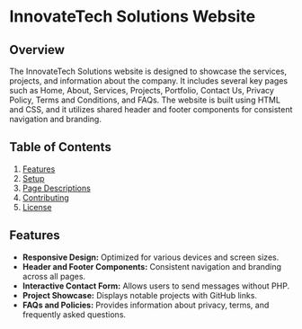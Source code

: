 # InnovateTech Solutions Website

## Overview

The InnovateTech Solutions website is designed to showcase the services, projects, and information about the company. It includes several key pages such as Home, About, Services, Projects, Portfolio, Contact Us, Privacy Policy, Terms and Conditions, and FAQs. The website is built using HTML and CSS, and it utilizes shared header and footer components for consistent navigation and branding.

## Table of Contents

1. [Features](#features)
2. [Setup](#setup)
3. [Page Descriptions](#page-descriptions)
4. [Contributing](#contributing)
5. [License](#license)

## Features

- **Responsive Design:** Optimized for various devices and screen sizes.
- **Header and Footer Components:** Consistent navigation and branding across all pages.
- **Interactive Contact Form:** Allows users to send messages without PHP.
- **Project Showcase:** Displays notable projects with GitHub links.
- **FAQs and Policies:** Provides information about privacy, terms, and frequently asked questions.
